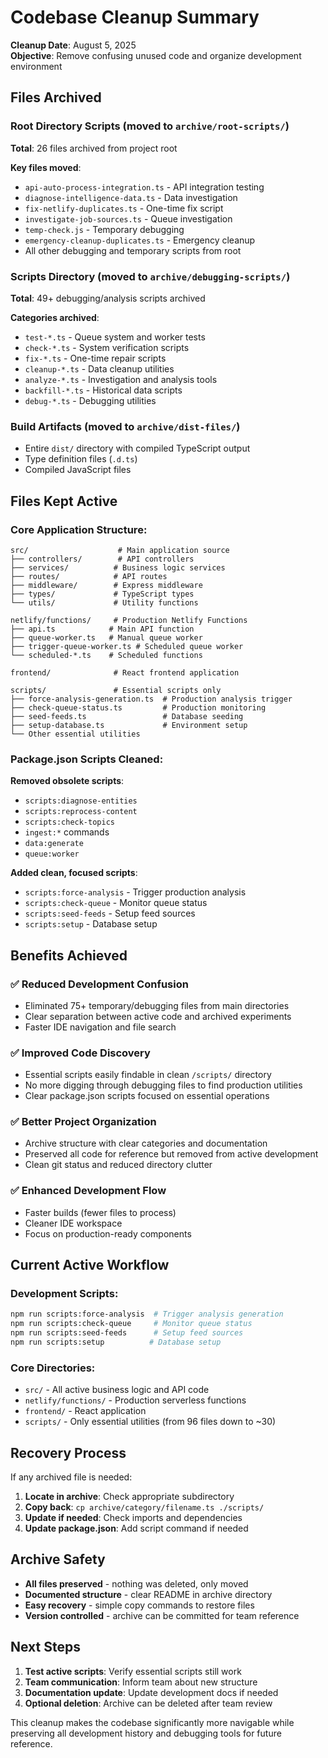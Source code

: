 # Codebase Cleanup Summary

**Cleanup Date**: August 5, 2025  
**Objective**: Remove confusing unused code and organize development environment

## Files Archived

### Root Directory Scripts (moved to `archive/root-scripts/`)
**Total**: 26 files archived from project root

**Key files moved**:
- `api-auto-process-integration.ts` - API integration testing  
- `diagnose-intelligence-data.ts` - Data investigation
- `fix-netlify-duplicates.ts` - One-time fix script
- `investigate-job-sources.ts` - Queue investigation  
- `temp-check.js` - Temporary debugging
- `emergency-cleanup-duplicates.ts` - Emergency cleanup
- All other debugging and temporary scripts from root

### Scripts Directory (moved to `archive/debugging-scripts/`)
**Total**: 49+ debugging/analysis scripts archived

**Categories archived**:
- `test-*.ts` - Queue system and worker tests
- `check-*.ts` - System verification scripts  
- `fix-*.ts` - One-time repair scripts
- `cleanup-*.ts` - Data cleanup utilities
- `analyze-*.ts` - Investigation and analysis tools
- `backfill-*.ts` - Historical data scripts
- `debug-*.ts` - Debugging utilities

### Build Artifacts (moved to `archive/dist-files/`)
- Entire `dist/` directory with compiled TypeScript output
- Type definition files (`.d.ts`)
- Compiled JavaScript files

## Files Kept Active

### Core Application Structure:
```
src/                    # Main application source
├── controllers/        # API controllers  
├── services/          # Business logic services
├── routes/            # API routes
├── middleware/        # Express middleware
├── types/             # TypeScript types
└── utils/             # Utility functions

netlify/functions/     # Production Netlify Functions
├── api.ts            # Main API function
├── queue-worker.ts   # Manual queue worker
├── trigger-queue-worker.ts # Scheduled queue worker  
└── scheduled-*.ts    # Scheduled functions

frontend/              # React frontend application

scripts/               # Essential scripts only
├── force-analysis-generation.ts  # Production analysis trigger
├── check-queue-status.ts         # Production monitoring  
├── seed-feeds.ts                 # Database seeding
├── setup-database.ts             # Environment setup
└── Other essential utilities
```

### Package.json Scripts Cleaned:
**Removed obsolete scripts**:
- `scripts:diagnose-entities`
- `scripts:reprocess-content`  
- `scripts:check-topics`
- `ingest:*` commands
- `data:generate`
- `queue:worker`

**Added clean, focused scripts**:
- `scripts:force-analysis` - Trigger production analysis
- `scripts:check-queue` - Monitor queue status
- `scripts:seed-feeds` - Setup feed sources
- `scripts:setup` - Database setup

## Benefits Achieved

### ✅ **Reduced Development Confusion**
- Eliminated 75+ temporary/debugging files from main directories
- Clear separation between active code and archived experiments
- Faster IDE navigation and file search

### ✅ **Improved Code Discovery**  
- Essential scripts easily findable in clean `/scripts/` directory
- No more digging through debugging files to find production utilities
- Clear package.json scripts focused on essential operations

### ✅ **Better Project Organization**
- Archive structure with clear categories and documentation
- Preserved all code for reference but removed from active development
- Clean git status and reduced directory clutter

### ✅ **Enhanced Development Flow**
- Faster builds (fewer files to process)
- Cleaner IDE workspace
- Focus on production-ready components

## Current Active Workflow

### **Development Scripts**:
```bash
npm run scripts:force-analysis  # Trigger analysis generation
npm run scripts:check-queue     # Monitor queue status  
npm run scripts:seed-feeds      # Setup feed sources
npm run scripts:setup          # Database setup
```

### **Core Directories**:
- `src/` - All active business logic and API code
- `netlify/functions/` - Production serverless functions  
- `frontend/` - React application
- `scripts/` - Only essential utilities (from 96 files down to ~30)

## Recovery Process

If any archived file is needed:

1. **Locate in archive**: Check appropriate subdirectory
2. **Copy back**: `cp archive/category/filename.ts ./scripts/`  
3. **Update if needed**: Check imports and dependencies
4. **Update package.json**: Add script command if needed

## Archive Safety

- **All files preserved** - nothing was deleted, only moved
- **Documented structure** - clear README in archive directory
- **Easy recovery** - simple copy commands to restore files
- **Version controlled** - archive can be committed for team reference

## Next Steps

1. **Test active scripts**: Verify essential scripts still work
2. **Team communication**: Inform team about new structure  
3. **Documentation update**: Update development docs if needed
4. **Optional deletion**: Archive can be deleted after team review

This cleanup makes the codebase significantly more navigable while preserving all development history and debugging tools for future reference.